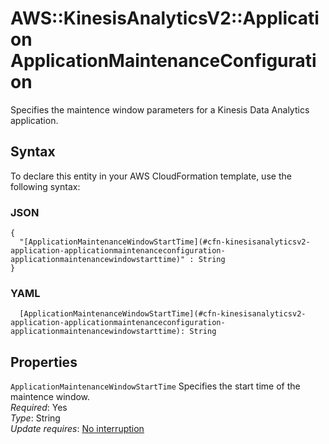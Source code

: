 # AWS::KinesisAnalyticsV2::Application ApplicationMaintenanceConfiguration<a name="aws-properties-kinesisanalyticsv2-application-applicationmaintenanceconfiguration"></a>

Specifies the maintence window parameters for a Kinesis Data Analytics application\.

## Syntax<a name="aws-properties-kinesisanalyticsv2-application-applicationmaintenanceconfiguration-syntax"></a>

To declare this entity in your AWS CloudFormation template, use the following syntax:

### JSON<a name="aws-properties-kinesisanalyticsv2-application-applicationmaintenanceconfiguration-syntax.json"></a>

```
{
  "[ApplicationMaintenanceWindowStartTime](#cfn-kinesisanalyticsv2-application-applicationmaintenanceconfiguration-applicationmaintenancewindowstarttime)" : String
}
```

### YAML<a name="aws-properties-kinesisanalyticsv2-application-applicationmaintenanceconfiguration-syntax.yaml"></a>

```
  [ApplicationMaintenanceWindowStartTime](#cfn-kinesisanalyticsv2-application-applicationmaintenanceconfiguration-applicationmaintenancewindowstarttime): String
```

## Properties<a name="aws-properties-kinesisanalyticsv2-application-applicationmaintenanceconfiguration-properties"></a>

`ApplicationMaintenanceWindowStartTime` <a name="cfn-kinesisanalyticsv2-application-applicationmaintenanceconfiguration-applicationmaintenancewindowstarttime"></a>
Specifies the start time of the maintence window\.  
_Required_: Yes  
_Type_: String  
_Update requires_: [No interruption](https://docs.aws.amazon.com/AWSCloudFormation/latest/UserGuide/using-cfn-updating-stacks-update-behaviors.html#update-no-interrupt)
